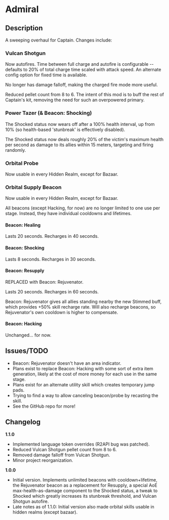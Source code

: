 # Admiral

## Description

A sweeping overhaul for Captain. Changes include:

### Vulcan Shotgun

Now autofires. Time between full charge and autofire is configurable -- defaults to 20% of total charge time scaled with attack speed. An alternate config option for fixed time is available.

No longer has damage falloff, making the charged fire mode more useful.

Reduced pellet count from 8 to 6. The intent of this mod is to buff the rest of Captain's kit, removing the need for such an overpowered primary.

### Power Tazer (& Beacon: Shocking)

The Shocked status now wears off after a 100% health interval, up from 10% (so health-based 'stunbreak' is effectively disabled).

The Shocked status now deals roughly 20% of the victim's maximum health per second as damage to its allies within 15 meters, targeting and firing randomly.

### Orbital Probe

Now usable in every Hidden Realm, except for Bazaar.

### Orbital Supply Beacon

Now usable in every Hidden Realm, except for Bazaar.

All beacons (except Hacking, for now) are no longer limited to one use per stage. Instead, they have individual cooldowns and lifetimes.

#### Beacon: Healing

Lasts 20 seconds. Recharges in 40 seconds.

#### Beacon: Shocking

Lasts 8 seconds. Recharges in 30 seconds.

#### Beacon: Resupply

REPLACED with Beacon: Rejuvenator.

Lasts 20 seconds. Recharges in 60 seconds.

Beacon: Rejuvenator gives all allies standing nearby the new Stimmed buff, which provides +50% skill recharge rate. Will also recharge beacons, so Rejuvenator's own cooldown is higher to compensate.

#### Beacon: Hacking

Unchanged... for now.

## Issues/TODO

- Beacon: Rejuvenator doesn't have an area indicator.
- Plans exist to replace Beacon: Hacking with some sort of extra item generation, likely at the cost of more money for each use in the same stage.
- Plans exist for an alternate utility skill which creates temporary jump pads.
- Trying to find a way to allow canceling beacon/probe by recasting the skill.
- See the GitHub repo for more!

## Changelog

**1.1.0**

- Implemented language token overrides (R2API bug was patched).
- Reduced Vulcan Shotgun pellet count from 8 to 6.
- Removed damage falloff from Vulcan Shotgun.
- Minor project reorganization.

**1.0.0**

- Initial version. Implements unlimited beacons with cooldown+lifetime, the Rejuvenator beacon as a replacement for Resupply, a special AoE max-health-as-damage component to the Shocked status, a tweak to Shocked which greatly increases its stunbreak threshold, and Vulcan Shotgun autofire.
- Late notes as of 1.1.0: Initial version also made orbital skills usable in hidden realms (except bazaar).